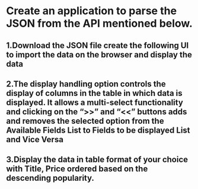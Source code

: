 # Create an application to parse the JSON from the API mentioned below.

## 1.Download the JSON file create the following UI to import the data on the browser and display the data
## 2.The display handling option controls the display of columns in the table in which data is displayed. It allows a multi-select functionality and clicking on the “>>” and “<<” buttons adds and removes the selected option from the Available Fields List to Fields to be displayed List and Vice Versa
## 3.Display the data in table format of your choice with Title, Price ordered based on the descending popularity.
